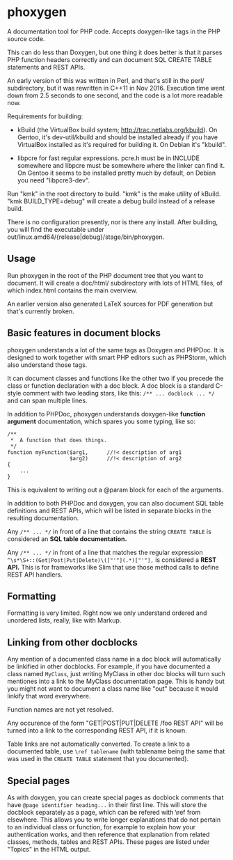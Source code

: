 # phoxygen
A documentation tool for PHP code. Accepts doxygen-like tags in the PHP source code.

This can do less than Doxygen, but one thing it does better is that it parses PHP
function headers correctly and can document SQL CREATE TABLE statements and REST APIs.

An early version of this was written in Perl, and that's still in the perl/ subdirectory,
but it was rewritten in C++11 in Nov 2016. Execution time went down from 2.5 seconds to
one second, and the code is a lot more readable now.

Requirements for building:

 * kBuild (the VirtualBox build system; http://trac.netlabs.org/kbuild). On Gentoo, it's dev-util/kbuild
   and should be installed already if you have VirtualBox installed as it's required for building it.
   On Debian it's "kbuild".

 * libpcre for fast regular expressions. pcre.h must be in INCLUDE somewhere and libpcre must be
   somewhere where the linker can find it. On Gentoo it seems to be installed pretty much by default,
   on Debian you need "libpcre3-dev".

Run "kmk" in the root directory to build. "kmk" is the make utility of kBuild. "kmk BUILD_TYPE=debug" will
create a debug build instead of a release build.

There is no configuration presently, nor is there any install. After building, you will find the
executable under out/linux.amd64/{release|debug}/stage/bin/phoxygen.

## Usage

Run phoxygen in the root of the PHP document tree that you want to document. It will create a doc/html/ subdirectory
with lots of HTML files, of which index.html contains the main overview.

An earlier version also generated LaTeX sources for PDF generation but that's currently broken.

## Basic features in document blocks

phoxygen understands a lot of the same tags as Doxygen and PHPDoc. It is designed to work together with smart PHP editors
such as PHPStorm, which also understand those tags.

It can document classes and functions like the other two if you precede the class or function declaration with a doc block.
A doc block is a standard C-style comment with two leading stars, like this: `/** ... docblock ... */` and can span multiple lines.

In addition to PHPDoc, phoxygen understands doxygen-like **function argument** documentation, which spares you some typing, like so:

```
/**
 *  A function that does things.
 */
function myFunction($arg1,      //!< description of arg1
                    $arg2)      //!< description of arg2
{
    ...
}
```

This is equivalent to writing out a @param block for each of the arguments.

In addition to both PHPDoc and doxygen, you can also document SQL table definitions and REST APIs, which will be listed in
separate blocks in the resulting documentation.

Any `/** ... */` in front of a line that contains the string `CREATE TABLE` is considered an **SQL table documentation.**

Any `/** ... */` in front of a line that matches the regular expression `^\s*\S+::(Get|Post|Put|Delete)\(["'"](.*)["'"],`
is considered a **REST API.** This is for frameworks like Slim that use those method calls to define REST API handlers.


## Formatting

Formatting is very limited. Right now we only understand ordered and unordered lists, really, like with Markup.


## Linking from other docblocks

Any mention of a documented class name in a doc block will automatically be linkified in other docblocks. For example,
if you have documented a class named `MyClass`, just writing MyClass in other doc blocks will turn such mentiones into
a link to the MyClass documentation page. This is handy but you might not want to document a class name like "out"
because it would linkify that word everywhere.

Function names are not yet resolved.

Any occurence of the form "GET|POST|PUT|DELETE /foo REST API" will be turned into a link to the corresponding REST API,
if it is known.

Table links are not automatically converted. To create a link to a documented table, use `\ref tablename` (with tablename
being the same that was used in the `CREATE TABLE` statement that you documented).


## Special pages

As with doxygen, you can create special pages as docblock comments that have `@page identifier heading...` in their first
line. This will store the docblock separately as a page, which can be refered with \ref from elsewhere. This allows you
to write longer explanations that do not pertain to an individual class or function, for example to explain how your
authentication works, and then reference that explanation from related classes, methods, tables and REST APIs. These
pages are listed under "Topics" in the HTML output.

